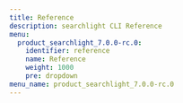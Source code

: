 ```yaml
---
title: Reference
description: searchlight CLI Reference
menu:
  product_searchlight_7.0.0-rc.0:
    identifier: reference
    name: Reference
    weight: 1000
    pre: dropdown
menu_name: product_searchlight_7.0.0-rc.0
---
```

